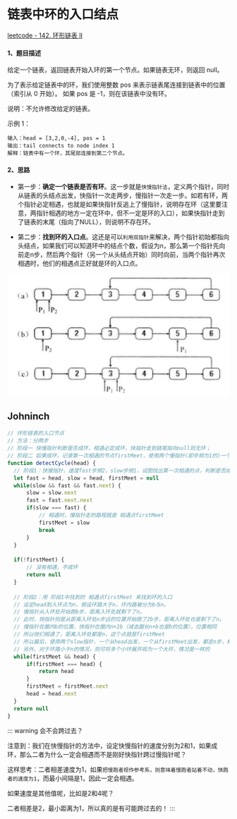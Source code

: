 # 链表中环的入口结点

[leetcode - 142. 环形链表 II](https://leetcode-cn.com/problems/linked-list-cycle-ii/)

#### 1、题目描述
给定一个链表，返回链表开始入环的第一个节点。如果链表无环，则返回 null。

为了表示给定链表中的环，我们使用整数 pos 来表示链表尾连接到链表中的位置（索引从 0 开始）。 如果 pos 是 -1，则在该链表中没有环。

说明：不允许修改给定的链表。

示例 1：
```
输入：head = [3,2,0,-4], pos = 1
输出：tail connects to node index 1
解释：链表中有一个环，其尾部连接到第二个节点。
```

#### 2、思路
- 第一步：**确定一个链表是否有环**。这一步就是`快慢指针法`，定义两个指针，同时从链表的头结点出发，快指针一次走两步，慢指针一次走一步。如若有环，两个指针必定相遇，也就是如果快指针反追上了慢指针，说明存在环（这里要注意，两指针相遇的地方一定在环中，但不一定是环的入口），如果快指针走到了链表的末尾（指向了NULL），则说明不存在环。

- 第二步：**找到环的入口点**。这还是可以`利用双指针`来解决，两个指针初始都指向头结点，如果我们可以知道环中的结点个数，假设为n，那么第一个指针先向前走n步，然后两个指针（另一个从头结点开始）同时向前，当两个指针再次相遇时，他们的相遇点正好就是环的入口点。

![](./images/entry-node-of-loop.png)

## Johninch
```js
// 环形链表的入口节点
// 方法：分两步
// 阶段一 快慢指针判断是否成环，相遇必定成环，快指针走到链尾指向null则无环；
// 阶段二 如果成环，记录第一次相遇的节点firstMeet，使用两个慢指针(即步频为1的)一个从head，一个从firstMeet出发，相遇时从head出发的指针则为入环点
function detectCycle(head) {
  // 阶段1：快慢指针，速度fast步频2，slow步频1，试图找出第一次相遇的点，判断是否成环
  let fast = head, slow = head, firstMeet = null
  while(slow && fast && fast.next) {
      slow = slow.next
      fast = fast.next.next
      if(slow === fast) {
          // 相遇时，慢指针走的路程就是 相遇点firstMeet
          firstMeet = slow
          break
      }
  }

  if(!firstMeet) {
      // 没有相遇，不成环
      return null
  }

  // 阶段2：用 阶段1中找到的 相遇点firstMeet 来找到环的入口
  // 设定head到入环点为n，假设环路大于n，环内路被分为b与n。
  // 慢指针从入环处开始跑b步，距离入环处就剩下了n。
  // 此时，快指针则是从距离入环处n步远的位置开始跑了2b步，距离入环处也是剩下了n。
  // 慢指针在圈内b的位置，快指针在圈内n+2b（减去圈长n+b也是b的位置），位置相同
  // 所以他们相遇了，距离入环处都是n，这个点就是firstMeet
  // 所以最后，使用两个slow指针，一个从head出发，一个从firstMeet出发，都走n步，相遇，返回从head出发的slow即可
  // 另外，对于环路小于n的情况，则可将多个小环展开视为一个大环，情况是一样的
  while(firstMeet && head) {
      if(firstMeet === head) {
          return head
      }
      firstMeet = firstMeet.next
      head = head.next
  }
  return null
}
```

::: warning 会不会跨过去？

注意到：我们在快慢指针的方法中，设定快慢指针的速度分别为2和1，如果成环，那么二者为什么一定会相遇而不是刚好快指针跨过慢指针呢？

这样思考：二者相差速度为1，如果`把慢跑者视作参考系，则意味着慢跑者站着不动，快跑者的速度为1`，而最小间隔是1，因此一定会相遇。

如果速度是其他值呢，比如是2和4呢？

二者相差是2，最小距离为1，所以真的是有可能跨过去的！
:::

